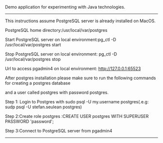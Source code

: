 Demo application for experimenting with Java technologies.

**********************************************************************************************
This instructions assume PostgreSQL server is already installed on MacOS.

PostgreSQL home directory:/usr/local/var/postgres

Start PostgreSQL server on local environment:pg_ctl -D /usr/local/var/postgres start

Stop PostgreSQL  server on local environment: pg_ctl -D /usr/local/var/postgres stop

Url to access pgadmin4 on local environment: http://127.0.0.1:65523

After postgres installation please make sure to run the following commands for creating a postgres database

and a user called postgres with password postgres.

Step 1: Login to Postgres with sudo psql -U my.username postgres(.e.g: sudp psql -U stefan.seulean postgres)

Step 2:Create role postgres :CREATE USER postgres WITH SUPERUSER PASSWORD 'password';

Step 3:Connect to PostgreSQL server from pgadmin4
**********************************************************************************************
